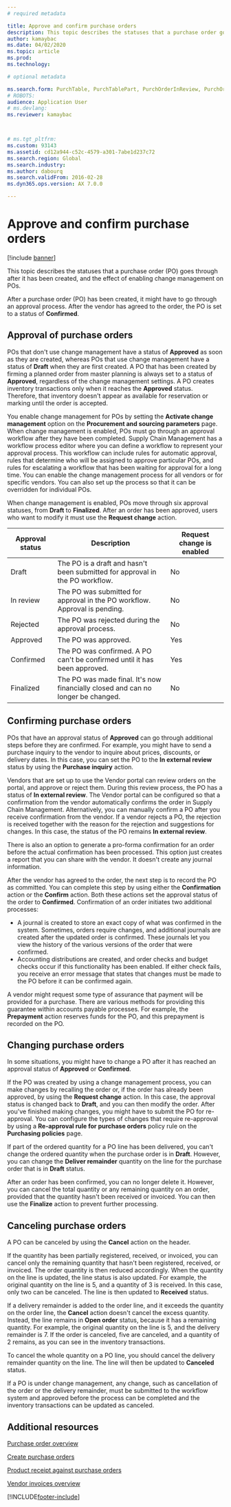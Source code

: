 ```yaml
---
# required metadata

title: Approve and confirm purchase orders
description: This topic describes the statuses that a purchase order goes through after it has been created, and the effect of enabling change management on POs.
author: kamaybac
ms.date: 04/02/2020
ms.topic: article
ms.prod: 
ms.technology: 

# optional metadata

ms.search.form: PurchTable, PurchTablePart, PurchOrderInReview, PurchOrderApproved, PurchOrderInDraft, PurchOrderAssignedToMe, VendPurchOrderJournalListPage, PurchTableWorkflowDropDialog, VendPurchOrderJournal
# ROBOTS: 
audience: Application User
# ms.devlang: 
ms.reviewer: kamaybac



# ms.tgt_pltfrm: 
ms.custom: 93143
ms.assetid: cd12a944-c52c-4579-a301-7abe1d237c72
ms.search.region: Global
ms.search.industry: 
ms.author: dabourq
ms.search.validFrom: 2016-02-28
ms.dyn365.ops.version: AX 7.0.0

---
```


# Approve and confirm purchase orders

[!include [banner](../includes/banner.md)]

This topic describes the statuses that a purchase order (PO) goes through after it has been created, and the effect of enabling change management on POs.

After a purchase order (PO) has been created, it might have to go through an approval process. After the vendor has agreed to the order, the PO is set to a status of **Confirmed**.

## Approval of purchase orders
POs that don't use change management have a status of **Approved** as soon as they are created, whereas POs that use change management have a status of **Draft** when they are first created. A PO that has been created by firming a planned order from master planning is always set to a status of **Approved**, regardless of the change management settings. A PO creates inventory transactions only when it reaches the **Approved** status. Therefore, that inventory doesn't appear as available for reservation or marking until the order is accepted.

You enable change management for POs by setting the **Activate change management** option on the **Procurement and sourcing parameters** page. When change management is enabled, POs must go through an approval workflow after they have been completed. Supply Chain Management has a workflow process editor where you can define a workflow to represent your approval process. This workflow can include rules for automatic approval, rules that determine who will be assigned to approve particular POs, and rules for escalating a workflow that has been waiting for approval for a long time. You can enable the change management process for all vendors or for specific vendors. You can also set up the process so that it can be overridden for individual POs.

When change management is enabled, POs move through six approval statuses, from **Draft** to **Finalized**. After an order has been approved, users who want to modify it must use the **Request change** action.

| Approval status | Description                                                                      | Request change is enabled |
|-----------------|----------------------------------------------------------------------------------|---------------------------|
| Draft           | The PO is a draft and hasn't been submitted for approval in the PO workflow.     | No                        |
| In review       | The PO was submitted for approval in the PO workflow. Approval is pending.       | No                        |
| Rejected        | The PO was rejected during the approval process.                                 | No                        |
| Approved        | The PO was approved.                                                             | Yes                       |
| Confirmed       | The PO was confirmed. A PO can't be confirmed until it has been approved.        | Yes                       |
| Finalized       | The PO was made final. It's now financially closed and can no longer be changed. | No                        |

## Confirming purchase orders
POs that have an approval status of **Approved** can go through additional steps before they are confirmed. For example, you might have to send a purchase inquiry to the vendor to inquire about prices, discounts, or delivery dates. In this case, you can set the PO to the **In external review** status by using the **Purchase inquiry** action.

Vendors that are set up to use the Vendor portal can review orders on the portal, and approve or reject them. During this review process, the PO has a status of **In external review**. The Vendor portal can be configured so that a confirmation from the vendor automatically confirms the order in Supply Chain Management. Alternatively, you can manually confirm a PO after you receive confirmation from the vendor. If a vendor rejects a PO, the rejection is received together with the reason for the rejection and suggestions for changes. In this case, the status of the PO remains **In external review**.

There is also an option to generate a pro-forma confirmation for an order before the actual confirmation has been processed. This option just creates a report that you can share with the vendor. It doesn't create any journal information.

After the vendor has agreed to the order, the next step is to record the PO as committed. You can complete this step by using either the **Confirmation** action or the **Confirm** action. Both these actions set the approval status of the order to **Confirmed**. Confirmation of an order initiates two additional processes:

-   A journal is created to store an exact copy of what was confirmed in the system. Sometimes, orders require changes, and additional journals are created after the updated order is confirmed. These journals let you view the history of the various versions of the order that were confirmed.
-   Accounting distributions are created, and order checks and budget checks occur if this functionality has been enabled. If either check fails, you receive an error message that states that changes must be made to the PO before it can be confirmed again.

A vendor might request some type of assurance that payment will be provided for a purchase. There are various methods for providing this guarantee within accounts payable processes. For example, the **Prepayment** action reserves funds for the PO, and this prepayment is recorded on the PO.

## Changing purchase orders
In some situations, you might have to change a PO after it has reached an approval status of **Approved** or **Confirmed**.

If the PO was created by using a change management process, you can make changes by recalling the order or, if the order has already been approved, by using the **Request change** action. In this case, the approval status is changed back to **Draft**, and you can then modify the order. After you've finished making changes, you might have to submit the PO for re-approval. You can configure the types of changes that require re-approval by using a **Re-approval rule for purchase orders** policy rule on the **Purchasing policies** page.

If part of the ordered quantity for a PO line has been delivered, you can't change the ordered quantity when the purchase order is in **Draft**. However, you can change the **Deliver remainder** quantity on the line for the purchase order that is in **Draft** status.

After an order has been confirmed, you can no longer delete it. However, you can cancel the total quantity or any remaining quantity on an order, provided that the quantity hasn't been received or invoiced. You can then use the **Finalize** action to prevent further processing. 


## Canceling purchase orders

A PO can be canceled by using the **Cancel** action on the header.

If the quantity has been partially registered, received, or invoiced, you can cancel only the remaining quantity that hasn't been registered, received, or invoiced. The order quantity is then reduced accordingly. When the quantity on the line is updated, the line status is also updated. For example, the original quantity on the line is 5, and a quantity of 3 is received. In this case, only two can be canceled. The line is then updated to **Received** status.

If a delivery remainder is added to the order line, and it exceeds the quantity on the order line, the **Cancel** action doesn't cancel the excess quantity. Instead, the line remains in **Open order** status, because it has a remaining quantity. For example, the original quantity on the line is 5, and the delivery remainder is 7. If the order is canceled, five are canceled, and a quantity of 2 remains, as you can see in the inventory transactions.

To cancel the whole quantity on a PO line, you should cancel the delivery remainder quantity on the line. The line will then be updated to **Canceled** status.

If a PO is under change management, any change, such as cancellation of the order or the delivery remainder, must be submitted to the workflow system and approved before the process can be completed and the inventory transactions can be updated as canceled.

## Additional resources

[Purchase order overview](purchase-order-overview.md)

[Create purchase orders](purchase-order-creation.md)

[Product receipt against purchase orders](product-receipt-against-purchase-orders.md)

[Vendor invoices overview](../../finance/accounts-payable/vendor-invoices-overview.md)





[!INCLUDE[footer-include](../../includes/footer-banner.md)]